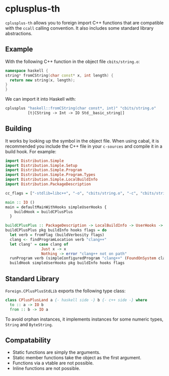 cplusplus-th
============

`cplusplus-th` allows you to foreign import C++ functions that are
compatible with the `ccall` calling convention. It also includes
some standard library abstractions.

Example
-------

With the following C++ function in the object file `cbits/string.o`:

```c++
namespace haskell {
string* fromCString(char const* x, int length) {
  return new string(x, length);
}
}
```

We can import it into Haskell with:

```haskell
cplusplus "haskell::fromCString(char const*, int)" "cbits/string.o"
          [t|CString -> Int -> IO Std__basic_string|]
```

Building
--------

It works by looking up the symbol in the object file.
When using cabal, it is recommended you include the C++ file in
your `c-sources` and compile it in a build hook. For example:

```haskell
import Distribution.Simple
import Distribution.Simple.Setup
import Distribution.Simple.Program
import Distribution.Simple.Program.Types
import Distribution.Simple.LocalBuildInfo
import Distribution.PackageDescription

cc_flags = ["-stdlib=libc++", "-o", "cbits/string.o", "-c", "cbits/string.cc"]

main :: IO ()
main = defaultMainWithHooks simpleUserHooks {
    buildHook = buildCPlusPlus
  }

buildCPlusPlus :: PackageDescription -> LocalBuildInfo -> UserHooks -> BuildFlags -> IO ()
buildCPlusPlus pkg buildInfo hooks flags = do
  let verb = fromFlag (buildVerbosity flags)
  clang <- findProgramLocation verb "clang++"
  let clang' = case clang of
                Just x -> x
                Nothing -> error "clang++ not on path"
  runProgram verb (simpleConfiguredProgram "clang++" (FoundOnSystem clang')) cc_flags
  buildHook simpleUserHooks pkg buildInfo hooks flags
```

Standard Library
----------------

`Foreign.CPlusPlusStdLib` exports the following type class:

```haskell
class CPlusPlusLand a {- haskell side -} b {- c++ side -} where
  to :: a -> IO b
  from :: b -> IO a
```

To avoid orphan instances, it implements instances for
some numeric types, `String` and `ByteString`.

Compatability
-------------

- Static functions are simply the arguments.
- Static member functions take the object as the first argument.
- Functions via a vtable are not possible.
- Inline functions are not possible.
